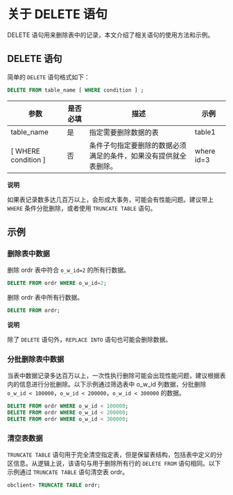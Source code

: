 关于 DELETE 语句 
=================================

DELETE 语句用来删除表中的记录，本文介绍了相关语句的使用方法和示例。

DELETE 语句 
------------------------------

简单的 `DELETE` 语句格式如下：

```sql
DELETE FROM table_name [ WHERE condition ] ;
```




|          参数           | 是否必填 |                描述                |     示例     |
|-----------------------|------|----------------------------------|------------|
| table_name            | 是    | 指定需要删除数据的表                       | table1     |
| \[ WHERE condition \] | 否    | 条件子句指定要删除的数据必须满足的条件，如果没有提供就全表删除。 | where id=3 |


**说明**



如果表记录数多达几百万以上，会形成大事务，可能会有性能问题。建议带上 `WHERE` 条件分批删除，或者使用 `TRUNCATE TABLE` 语句。

示例 
-----------------------

### 删除表中数据 

删除 ordr 表中符合 `o_w_id=2` 的所有行数据。

```sql
DELETE FROM ordr WHERE o_w_id=2;
```



删除 ordr 表中所有行数据。

```sql
DELETE FROM ordr;
```


**说明**



除了 `DELETE` 语句外，`REPLACE INTO` 语句也可能会删除数据。

### 分批删除表中数据 

当表中数据记录多达百万以上，一次性执行删除可能会出现性能问题，建议根据表内的信息进行分批删除。以下示例通过筛选表中 o_w_id 列数据，分批删除 `o_w_id < 100000`，`o_w_id < 200000`，`o_w_id < 300000` 的数据。

```sql
DELETE FROM ordr WHERE o_w_id < 100000;
DELETE FROM ordr WHERE o_w_id < 200000;
DELETE FROM ordr WHERE o_w_id < 300000;
```



### 清空表数据 

`TRUNCATE TABLE` 语句用于完全清空指定表，但是保留表结构，包括表中定义的分区信息。从逻辑上说，该语句与用于删除所有行的 `DELETE FROM` 语句相同。以下示例通过 `TRUNCATE TABLE` 语句清空表 ordr。

```sql
obclient> TRUNCATE TABLE ordr;
```



